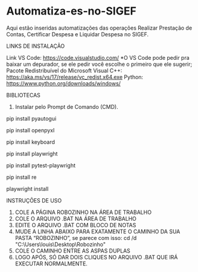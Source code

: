 # Automatiza-es-no-SIGEF
Aqui estão inseridas automatizações das operações Realizar Prestação de Contas, Certificar Despesa e Liquidar Despesa no SIGEF.


LINKS DE INSTALAÇÃO

Link VS Code: https://code.visualstudio.com/
*O VS Code pode pedir pra baixar um depurador, se ele pedir você escolhe o primeiro que ele sugerir;
Pacote Redistribuível do Microsoft Visual C++: https://aka.ms/vs/17/release/vc_redist.x64.exe
Python: https://www.python.org/downloads/windows/

BIBLIOTECAS

1.	Instalar pelo Prompt de Comando (CMD).

pip install pyautogui


pip install openpyxl


pip install keyboard


pip install playwright


pip install pytest-playwright


pip install re


playwright install


INSTRUÇÕES DE USO

1.	COLE A PÁGINA ROBOZINHO NA ÁREA DE TRABALHO
2.	COLE O ARQUIVO .BAT NA ÁREA DE TRABALHO
3.	EDITE O ARQUIVO .BAT COM BLOCO DE NOTAS
4.	MUDE A LINHA ABAIXO PARA EXATAMENTE O CAMINHO DA SUA PASTA “ROBOZINHO”, se parece com isso:
cd /d "C:\Users\louis\Desktop\Robozinho"
5.	COLE O CAMINHO ENTRE AS ASPAS DUPLAS
6.	LOGO APÓS, SÓ DAR DOIS CLIQUES NO ARQUIVO .BAT QUE IRÁ EXECUTAR NORMALMENTE.

